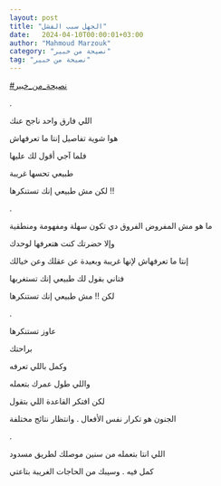 ```yaml
---
layout: post
title: "الجهل سبب الفشل"
date:   2024-04-10T00:00:01+03:00
author: "Mahmoud Marzouk"
category: "نصيحة من خبير"
tag: "نصيحة من خبير"
---
```



[<u>\#نصيحة\_من\_خبير</u>](https://www.facebook.com/hashtag/%D9%86%D8%B5%D9%8A%D8%AD%D8%A9_%D9%85%D9%86_%D8%AE%D8%A8%D9%8A%D8%B1?__eep__=6&__cft__%5b0%5d=AZXS1nLGIWqlfpnXUjh5CopfL8xw_wHCoHNQi4IQQFiCMA-cTJJ3PN85whB4gXEcQ8yTp4Ozgtv72jXnv3VFsDGs9FYDwBunZvjEZSDka4r7dT-tyON6RTENqYx4TSOjkII8ouc8EEO4xampL0ft_-62XcBrspxUfqyGS5ejncI1RQ&__tn__=*NK-R)

.

اللي فارق واحد ناجح عنك

هوا شوية تفاصيل إنتا ما تعرفهاش

فلما آجي أقول لك عليها

طبيعي تحسها غريبة

لكن مش طبيعي إنك تستنكرها !!

.

ما هو مش المفروض الفروق دي تكون سهلة ومفهومة
ومنطقية

وإلا حضرتك كنت هتعرفها لوحدك

إنتا ما تعرفهاش لإنها غريبة وبعيدة عن عقلك وعن
خيالك

فتاني بقول لك طبيعي إنك تستغربها

لكن !! مش طبيعي إنك تستنكرها

.

عاوز تستنكرها

براحتك

وكمل باللي تعرفه

واللي طول عمرك بتعمله

لكن افتكر القاعدة اللي بتقول

الجنون هو تكرار نفس الأفعال . وانتظار نتائج
مختلفة

.

اللي انتا بتعمله من سنين موصلك لطريق مسدود

كمل فيه . وسيبك من الحاجات الغريبة بتاعتي
